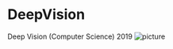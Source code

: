 # DeepVision
Deep Vision (Computer Science) 2019
![picture](C:/Users/maggi/Desktop/temp/example-1.jpg)

